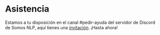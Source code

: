 # Asistencia 

Estamos a tu disposición en el canal #pedir-ayuda del servidor de Discord de Somos NLP,
aquí tienes una [invitación](https://discord.com/invite/my8w7JUxZR). ¡Hasta ahora!
